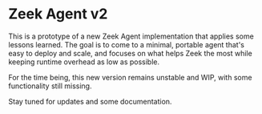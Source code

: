 # Zeek Agent v2

This is a prototype of a new Zeek Agent implementation that applies
some lessons learned. The goal is to come to a minimal, portable agent
that's easy to deploy and scale, and focuses on what helps Zeek the
most while keeping runtime overhead as low as possible.

For the time being, this new version remains unstable and WIP, with some
functionality still missing.

Stay tuned for updates and some documentation.
